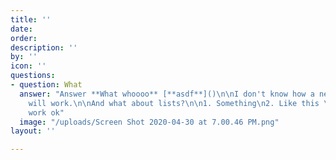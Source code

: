 ```yaml
---
title: ''
date: 
order: 
description: ''
by: ''
icon: ''
questions:
- question: What
  answer: "Answer **What whoooo** [**asdf**]()\n\nI don't know how a new paragraph
    will work.\n\nAnd what about lists?\n\n1. Something\n2. Like this \n3. Should
    work ok"
  image: "/uploads/Screen Shot 2020-04-30 at 7.00.46 PM.png"
layout: ''

---
```


